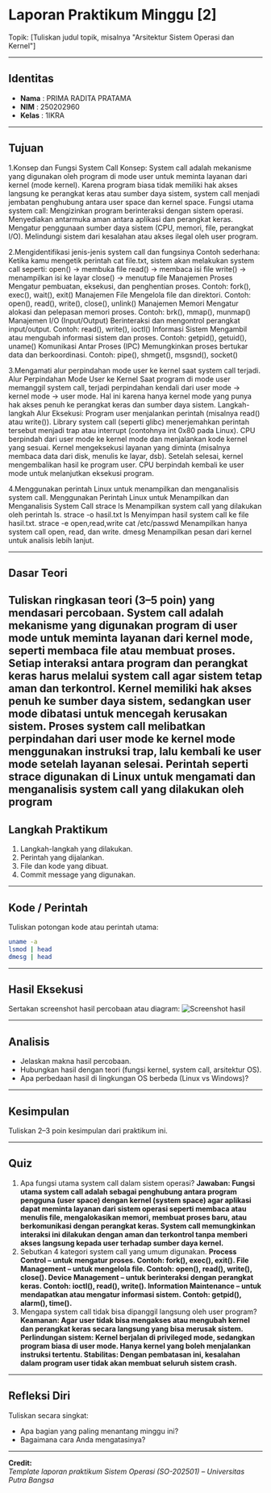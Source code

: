 
# Laporan Praktikum Minggu [2]
Topik: [Tuliskan judul topik, misalnya "Arsitektur Sistem Operasi dan Kernel"]

---

## Identitas
- **Nama**  : PRIMA RADITA PRATAMA 
- **NIM**   : 250202960
- **Kelas** : 1IKRA

---

## Tujuan
1.Konsep dan Fungsi System Call Konsep: System call adalah mekanisme yang digunakan oleh program di mode user untuk meminta layanan dari kernel (mode kernel). Karena program biasa tidak memiliki hak akses langsung ke perangkat keras atau sumber daya sistem, system call menjadi jembatan penghubung antara user space dan kernel space.
Fungsi utama system call: Mengizinkan program berinteraksi dengan sistem operasi. Menyediakan antarmuka aman antara aplikasi dan perangkat keras. Mengatur penggunaan sumber daya sistem (CPU, memori, file, perangkat I/O). Melindungi sistem dari kesalahan atau akses ilegal oleh user program.

2.Mengidentifikasi jenis-jenis system call dan fungsinya Contoh sederhana: Ketika kamu mengetik perintah cat file.txt, sistem akan melakukan system call seperti: open() → membuka file read() → membaca isi file write() → menampilkan isi ke layar close() → menutup file
Manajemen Proses Mengatur pembuatan, eksekusi, dan penghentian proses. Contoh: fork(), exec(), wait(), exit()
Manajemen File Mengelola file dan direktori. Contoh: open(), read(), write(), close(), unlink()
Manajemen Memori Mengatur alokasi dan pelepasan memori proses. Contoh: brk(), mmap(), munmap()
Manajemen I/O (Input/Output) Berinteraksi dan mengontrol perangkat input/output. Contoh: read(), write(), ioctl()
Informasi Sistem Mengambil atau mengubah informasi sistem dan proses. Contoh: getpid(), getuid(), uname()
Komunikasi Antar Proses (IPC) Memungkinkan proses bertukar data dan berkoordinasi. Contoh: pipe(), shmget(), msgsnd(), socket()

3.Mengamati alur perpindahan mode user ke kernel saat system call terjadi.
Alur Perpindahan Mode User ke Kernel Saat program di mode user memanggil system call, terjadi perpindahan kendali dari user mode → kernel mode → user mode. Hal ini karena hanya kernel mode yang punya hak akses penuh ke perangkat keras dan sumber daya sistem.
Langkah-langkah Alur Eksekusi: Program user menjalankan perintah (misalnya read() atau write()). Library system call (seperti glibc) menerjemahkan perintah tersebut menjadi trap atau interrupt (contohnya int 0x80 pada Linux). CPU berpindah dari user mode ke kernel mode dan menjalankan kode kernel yang sesuai. Kernel mengeksekusi layanan yang diminta (misalnya membaca data dari disk, menulis ke layar, dsb). Setelah selesai, kernel mengembalikan hasil ke program user. CPU berpindah kembali ke user mode untuk melanjutkan eksekusi program.

4.Menggunakan perintah Linux untuk menampilkan dan menganalisis system call. Menggunakan Perintah Linux untuk Menampilkan dan Menganalisis System Call
strace ls Menampilkan system call yang dilakukan oleh perintah ls.
strace -o hasil.txt ls Menyimpan hasil system call ke file hasil.txt.
strace -e open,read,write cat /etc/passwd Menampilkan hanya system call open, read, dan write.
dmesg Menampilkan pesan dari kernel untuk analisis lebih lanjut.

---

## Dasar Teori
Tuliskan ringkasan teori (3–5 poin) yang mendasari percobaan.
System call adalah mekanisme yang digunakan program di user mode untuk meminta layanan dari kernel mode, seperti membaca file atau membuat proses. Setiap interaksi antara program dan perangkat keras harus melalui system call agar sistem tetap aman dan terkontrol. Kernel memiliki hak akses penuh ke sumber daya sistem, sedangkan user mode dibatasi untuk mencegah kerusakan sistem. Proses system call melibatkan perpindahan dari user mode ke kernel mode menggunakan instruksi trap, lalu kembali ke user mode setelah layanan selesai. Perintah seperti strace digunakan di Linux untuk mengamati dan menganalisis system call yang dilakukan oleh program
---

## Langkah Praktikum
1. Langkah-langkah yang dilakukan.  
2. Perintah yang dijalankan.  
3. File dan kode yang dibuat.  
4. Commit message yang digunakan.

---

## Kode / Perintah
Tuliskan potongan kode atau perintah utama:
```bash
uname -a
lsmod | head
dmesg | head
```

---

## Hasil Eksekusi
Sertakan screenshot hasil percobaan atau diagram:
![Screenshot hasil](screenshots/example.png)

---

## Analisis
- Jelaskan makna hasil percobaan.  
- Hubungkan hasil dengan teori (fungsi kernel, system call, arsitektur OS).  
- Apa perbedaan hasil di lingkungan OS berbeda (Linux vs Windows)?  

---

## Kesimpulan
Tuliskan 2–3 poin kesimpulan dari praktikum ini.

---

## Quiz
1. Apa fungsi utama system call dalam sistem operasi?
**Jawaban: Fungsi utama system call adalah sebagai penghubung antara program pengguna (user space) dengan kernel (system space) agar aplikasi dapat meminta layanan dari sistem operasi seperti membaca atau menulis file, mengalokasikan memori, membuat proses baru, atau berkomunikasi dengan perangkat keras. System call memungkinkan interaksi ini dilakukan dengan aman dan terkontrol tanpa memberi akses langsung kepada user terhadap sumber daya kernel.**
2. Sebutkan 4 kategori system call yang umum digunakan.
**Process Control – untuk mengatur proses. Contoh: fork(), exec(), exit().
File Management – untuk mengelola file. Contoh: open(), read(), write(), close().
Device Management – untuk berinteraksi dengan perangkat keras. Contoh: ioctl(), read(), write().
Information Maintenance – untuk mendapatkan atau mengatur informasi sistem. Contoh: getpid(), alarm(), time().**
3. Mengapa system call tidak bisa dipanggil langsung oleh user program?
**Keamanan: Agar user tidak bisa mengakses atau mengubah kernel dan perangkat keras secara langsung yang bisa merusak sistem. Perlindungan sistem: Kernel berjalan di privileged mode, sedangkan program biasa di user mode. Hanya kernel yang boleh menjalankan instruksi tertentu. Stabilitas: Dengan pembatasan ini, kesalahan dalam program user tidak akan membuat seluruh sistem crash.**

---

## Refleksi Diri
Tuliskan secara singkat:
- Apa bagian yang paling menantang minggu ini?  
- Bagaimana cara Anda mengatasinya?  

---

**Credit:**  
_Template laporan praktikum Sistem Operasi (SO-202501) – Universitas Putra Bangsa_
